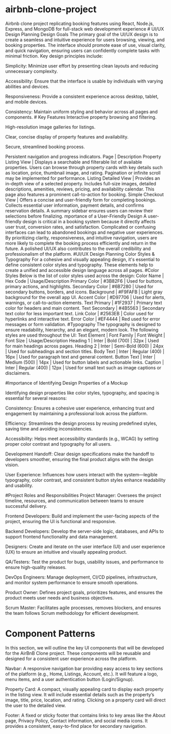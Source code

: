 # airbnb-clone-project
Airbnb clone project replicating booking features using React, Node.js, Express, and MongoDB for full-stack web development experience
    # UI/UX Design Planning
    Design Goals
The primary goal of the UI/UX design is to create a seamless and intuitive experience for users browsing, viewing, and booking properties. The interface should promote ease of use, visual clarity, and quick navigation, ensuring users can confidently complete tasks with minimal friction. Key design principles include:

Simplicity: Minimize user effort by presenting clean layouts and reducing unnecessary complexity.

Accessibility: Ensure that the interface is usable by individuals with varying abilities and devices.

Responsiveness: Provide a consistent experience across desktop, tablet, and mobile devices.

Consistency: Maintain uniform styling and behavior across all pages and components.
              #  Key Features
Interactive property browsing and filtering.

High-resolution image galleries for listings.

Clear, concise display of property features and availability.

Secure, streamlined booking process.

Persistent navigation and progress indicators.
Page | Description
Property Listing View | Displays a searchable and filterable list of available properties. Users can browse through property cards with key details such as location, price, thumbnail image, and rating. Pagination or infinite scroll may be implemented for performance.
Listing Detailed View | Provides an in-depth view of a selected property. Includes full-size images, detailed descriptions, amenities, reviews, pricing, and availability calendar. This page also features a prominent call-to-action for booking.
Simple Checkout View | Offers a concise and user-friendly form for completing bookings. Collects essential user information, payment details, and confirms reservation details. A summary sidebar ensures users can review their selections before finalizing.
mportance of a User-Friendly Design
A user-friendly design is critical in a booking system because it directly affects user trust, conversion rates, and satisfaction. Complicated or confusing interfaces can lead to abandoned bookings and negative user experiences. By prioritizing clarity, responsiveness, and intuitive navigation, users are more likely to complete the booking process efficiently and return in the future. A polished UI/UX also contributes to the overall credibility and professionalism of the platform.
#UI/UX Design Planning
Color Styles & Typography
For a cohesive and visually appealing design, it's essential to define consistent color styles and typography. These elements help to create a unified and accessible design language across all pages.
#Color Styles
Below is the list of color styles used across the design:
Color Name | Hex Code | Usage/Description
Primary Color | #3B82F6 | Used for buttons, primary actions, and highlights.
Secondary Color | #6B7280 | Used for secondary buttons, borders, and icons.
Background | #F9FAFB | Light gray background for the overall app UI.
Accent Color | #D97706 | Used for alerts, warnings, or call-to-action elements.
Text Primary | #1F2937 | Primary text color for headers and main content.
Text Secondary | #4B5563 | Secondary text color for less important text.
Link Color | #2563EB | Color used for hyperlinks and interactive text.
Error Color | #EF4444 | Red used for error messages or form validation.
                            #Typography
The typography is designed to ensure readability, hierarchy, and an elegant, modern look. The following styles are used throughout the UI:
Text Element | Font Family | Font Weight | Font Size | Usage/Description
Heading 1 | Inter | Bold (700) | 32px | Used for main headings across pages.
Heading 2 | Inter | Semi-Bold (600) | 24px | Used for subheadings and section titles.
Body Text | Inter | Regular (400) | 16px | Used for paragraph text and general content.
Button Text | Inter | Medium (500) | 14px | Used for button labels and actionable links.
Caption | Inter | Regular (400) | 12px | Used for small text such as image captions or disclaimers.



#Importance of Identifying Design Properties of a Mockup

Identifying design properties like color styles, typography, and spacing is essential for several reasons:

Consistency: Ensures a cohesive user experience, enhancing trust and engagement by maintaining a professional look across the platform.

Efficiency: Streamlines the design process by reusing predefined styles, saving time and avoiding inconsistencies.

Accessibility: Helps meet accessibility standards (e.g., WCAG) by setting proper color contrast and typography for all users.

Development Handoff: Clear design specifications make the handoff to developers smoother, ensuring the final product aligns with the design vision.

User Experience: Influences how users interact with the system—legible typography, color contrast, and consistent button styles enhance readability and usability.


#Project Roles and Responsibilities
Project Manager: Oversees the project timeline, resources, and communication between teams to ensure successful delivery.

Frontend Developers: Build and implement the user-facing aspects of the project, ensuring the UI is functional and responsive.

Backend Developers: Develop the server-side logic, databases, and APIs to support frontend functionality and data management.

Designers: Create and iterate on the user interface (UI) and user experience (UX) to ensure an intuitive and visually appealing product.

QA/Testers: Test the product for bugs, usability issues, and performance to ensure high-quality releases.

DevOps Engineers: Manage deployment, CI/CD pipelines, infrastructure, and monitor system performance to ensure smooth operations.

Product Owner: Defines project goals, prioritizes features, and ensures the product meets user needs and business objectives.

Scrum Master: Facilitates agile processes, removes blockers, and ensures the team follows Scrum methodology for efficient development.

# Component Patterns

In this section, we will outline the key UI components that will be developed for the AirBnB Clone project. These components will be reusable and designed for a consistent user experience across the platform.

Navbar: A responsive navigation bar providing easy access to key sections of the platform (e.g., Home, Listings, Account, etc.). It will feature a logo, menu items, and a user authentication button (Login/Signup).

Property Card: A compact, visually appealing card to display each property in the listing view. It will include essential details such as the property’s image, title, price, location, and rating. Clicking on a property card will direct the user to the detailed view.

Footer: A fixed or sticky footer that contains links to key areas like the About page, Privacy Policy, Contact information, and social media icons. It provides a consistent, easy-to-find place for secondary navigation.
